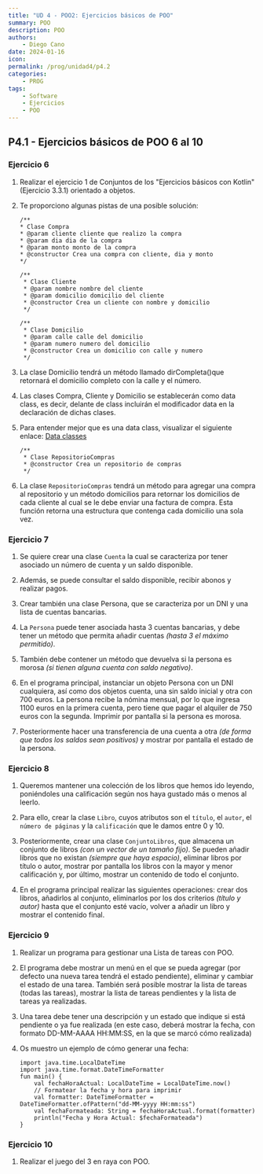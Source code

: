 ```yaml
---
title: "UD 4 - POO2: Ejercicios básicos de POO"
summary: POO
description: POO
authors:
    - Diego Cano
date: 2024-01-16
icon: 
permalink: /prog/unidad4/p4.2
categories:
    - PROG
tags:
    - Software
    - Ejercicios
    - POO
---
```

## P4.1 - Ejercicios básicos de POO 6 al 10

### **Ejercicio 6**

   1. Realizar el ejercicio 1 de Conjuntos de los "Ejercicios básicos con Kotlin" (Ejercicio 3.3.1) orientado a objetos.

   2. Te proporciono algunas pistas de una posible solución:

      ```
      /**
      * Clase Compra
      * @param cliente cliente que realizo la compra
      * @param dia dia de la compra
      * @param monto monto de la compra
      * @constructor Crea una compra con cliente, dia y monto
      */
      ```
      ```
      /**
       * Clase Cliente
       * @param nombre nombre del cliente
       * @param domicilio domicilio del cliente
       * @constructor Crea un cliente con nombre y domicilio
       */
       ```
      ```      
      /**
       * Clase Domicilio
       * @param calle calle del domicilio
       * @param numero numero del domicilio
       * @constructor Crea un domicilio con calle y numero
       */
      ```
      
   3. La clase Domicilio tendrá un método llamado dirCompleta()que retornará el domicilio completo con la calle y el número.

   4. Las clases Compra, Cliente y Domicilio se establecerán como data class, es decir, delante de class incluirán el modificador data en la declaración de dichas clases.

   5. Para entender mejor que es una data class, visualizar el siguiente enlace: [Data classes](https://revilofe.github.io/section1/u04/teoria/PROG-U4.3.-kotlinPOO/#data-classes)

      ```
      /**
       * Clase RepositorioCompras
       * @constructor Crea un repositorio de compras
       */
      ```

   6. La clase `RepositorioCompras` tendrá un método para agregar una compra al repositorio y un método domicilios para retornar los domicilios de cada cliente al cual se le debe enviar una factura de compra.
      Esta función retorna una estructura que contenga cada domicilio una sola vez.

### **Ejercicio 7**

   1. Se quiere crear una clase `Cuenta` la cual se caracteriza por tener asociado un número de cuenta y un saldo disponible. 

   2. Además, se puede consultar el saldo disponible, recibir abonos y realizar pagos.

   3. Crear también una clase Persona, que se caracteriza por un DNI y una lista de cuentas bancarias.

   4. La `Persona` puede tener asociada hasta 3 cuentas bancarias, y debe tener un método que permita añadir cuentas *(hasta 3 el máximo permitido)*. 

   5. También debe contener un método que devuelva si la persona es morosa *(si tienen alguna cuenta con saldo negativo)*.

   6. En el programa principal, instanciar un objeto Persona con un DNI cualquiera, así como dos objetos cuenta, una sin saldo inicial y otra con 700 euros.
      La persona recibe la nómina mensual, por lo que ingresa 1100 euros en la primera cuenta, pero tiene que pagar el alquiler de 750 euros con la segunda.
      Imprimir por pantalla si la persona es morosa.

   8. Posteriormente hacer una transferencia de una cuenta a otra *(de forma que todos los saldos sean positivos)* y mostrar por pantalla el estado de la persona.

### **Ejercicio 8**

   1. Queremos mantener una colección de los libros que hemos ido leyendo, poniéndoles una calificación según nos haya gustado más o menos al leerlo.

   2. Para ello, crear la clase `Libro`, cuyos atributos son el `título`, el `autor`, el `número de páginas` y la `calificación` que le damos entre 0 y 10.

   3. Posteriormente, crear una clase `ConjuntoLibros`, que almacena un conjunto de libros *(con un vector de un tamaño fijo)*.
      Se pueden añadir libros que no existan *(siempre que haya espacio)*, eliminar libros por título o autor, mostrar por pantalla los libros con la mayor y menor calificación y,
      por último, mostrar un contenido de todo el conjunto.

   4. En el programa principal realizar las siguientes operaciones: crear dos libros, añadirlos al conjunto, eliminarlos por los dos criterios *(título y autor)* hasta que el conjunto
      esté vacío, volver a añadir un libro y mostrar el contenido final.

### **Ejercicio 9**

   1. Realizar un programa para gestionar una Lista de tareas con POO.

   2. El programa debe mostrar un menú en el que se pueda agregar (por defecto una nueva tarea tendrá el estado pendiente), eliminar y cambiar el estado de una tarea. También será posible mostrar la lista de tareas (todas las tareas), mostrar la lista de tareas pendientes y la lista de tareas ya realizadas.

   3. Una tarea debe tener una descripción y un estado que indique si está pendiente o ya fue realizada (en este caso, deberá mostrar la fecha, con formato DD-MM-AAAA HH:MM:SS, en la que se marcó cómo realizada)

   4. Os muestro un ejemplo de cómo generar una fecha:

      ```
      import java.time.LocalDateTime
      import java.time.format.DateTimeFormatter
      fun main() {
          val fechaHoraActual: LocalDateTime = LocalDateTime.now()
          // Formatear la fecha y hora para imprimir
          val formatter: DateTimeFormatter = DateTimeFormatter.ofPattern("dd-MM-yyyy HH:mm:ss")
          val fechaFormateada: String = fechaHoraActual.format(formatter)
          println("Fecha y Hora Actual: $fechaFormateada")
      }
      ```

### **Ejercicio 10**

   1. Realizar el juego del 3 en raya con POO.
